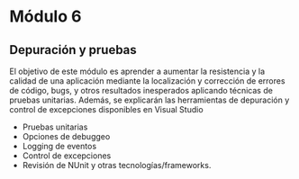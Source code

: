 # Módulo 6

## Depuración y pruebas

El objetivo de este módulo es aprender a aumentar la resistencia y la calidad de una aplicación mediante la localización y corrección de errores de código, bugs, y otros resultados inesperados aplicando técnicas de pruebas unitarias. Además, se explicarán las herramientas de depuración y control de excepciones disponibles en Visual Studio

* Pruebas unitarias
* Opciones de debuggeo
* Logging de eventos
* Control de excepciones
* Revisión de NUnit y otras tecnologías/frameworks.